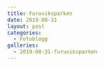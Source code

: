 ```yaml
---
title: Furuviksparken
date: 2019-08-31
layout: post
categories:
  - Fotoblogg
galleries:
  - 2019-08-31-furuviksparken
---
```

